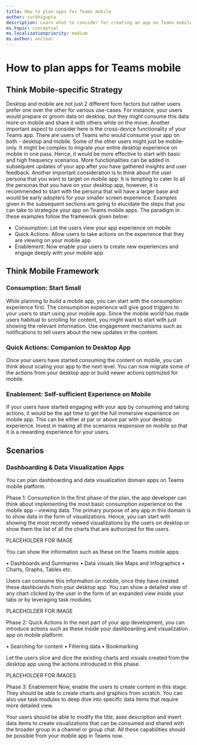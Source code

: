 ```yaml
---
title: How to plan apps for Teams mobile
author: surbhigupta
description: Learn what to consider for creating an app on Teams mobile 
ms.topic: conceptual
ms.localizationpriority: medium
ms.author: anclear
---
```

# How to plan apps for Teams mobile

## Think Mobile-specific Strategy

Desktop and mobile are not just 2 different form factors but rather users prefer one over the other for various use-cases. For instance, your users would prepare or groom data on desktop, but they might consume this data more on mobile and share it with others while on the move. Another important aspect to consider here is the cross-device functionality of your Teams app. There are users of Teams who would consume your app on both - desktop and mobile. Some of the other users might just be mobile-only.
It might be complex to migrate your entire desktop experience on mobile in one pass. Hence, it would be more effective to start with basic and high frequency scenarios. More functionalities can be added in subsequent updates of your app after you have gathered insights and user feedback.
Another important consideration is to think about the user persona that you want to target on mobile app. It is tempting to cater to all the personas that you have on your desktop app, however, it is recommended to start with the persona that will have a larger base and would be early adopters for your smaller screen experience.
Examples given in the subsequent sections are going to elucidate the steps that you can take to strategize your app on Teams mobile apps.
The paradigm in these examples follow the framework given below:
* Consumption: Let the users view your app experience on mobile
* Quick Actions: Allow users to take actions on the experience that they are viewing on your mobile app
* Enablement: Now enable your users to create new experiences and engage deeply with your mobile app

## Think Mobile Framework

### Consumption: Start Small

While planning to build a mobile app, you can start with the consumption experience first. The consumption experience will give good triggers to your users to start using your mobile app. Since the mobile world has made users habitual to scrolling for content, you might want to start with just showing the relevant information. Use engagement mechanisms such as notifications to tell users about the new updates in the content.

### Quick Actions: Companion to Desktop App
Once your users have started consuming the content on mobile, you can think about scaling your app to the next level. You can now migrate some of the actions from your desktop app or build newer actions optimized for mobile.

### Enablement: Self-sufficient Experience on Mobile
If your users have started engaging with your app by consuming and taking actions, it would be the apt time to get the full immersive experience on mobile app. This can be either at par or above par with your desktop experience. Invest in making all the scenarios responsive on mobile so that it is a rewarding experience for your users.

## Scenarios

### Dashboarding & Data Visualization Apps
You can plan dashboarding and data visualization domain apps on Teams mobile platform.

Phase 1: Consumption
In the first phase of the plan, the app developer can think about implementing the most basic consumption experience on the mobile app – viewing data. The primary purpose of any app in this domain is to show data in the form of visualizations. Hence, you can start with showing the most recently viewed visualizations by the users on desktop or show them the list of all the charts that are authorized for the users.

PLACEHOLDER FOR IMAGE

You can show the information such as these on the Teams mobile apps: 

•	Dashboards and Summaries
•	Data visuals like Maps and Infographics
•	Charts, Graphs, Tables etc. 

Users can consume this information on mobile, once they have created these dashboards from your desktop app. You can show a detailed view of any chart clicked by the user in the form of an expanded view inside your tabs or by leveraging task modules. 

PLACEHOLDER FOR IMAGE

Phase 2: Quick Actions
In the next part of your app development, you can introduce actions such as these inside your dashboarding and visualization app on mobile platform:

•	Searching for content
•	Filtering data
•	Bookmarking

Let the users slice and dice the existing charts and visuals created from the desktop app using the actions introduced in this phase.

PLACEHOLDER FOR IMAGES

Phase 3: Enablement
Now, enable the users to create content in this stage. They should be able to create charts and graphics from scratch. You can also use task modules to deep dive into specific data items that require more detailed view.

Your users should be able to modify the title, axes description and insert data items to create visualizations that can be consumed and shared with the broader group in a channel or group chat. All these capabilities should be possible from your mobile app in Teams now.



